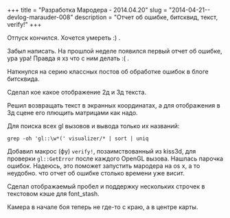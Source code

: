 +++
title = "Разработка Мародера - 2014.04.20"
slug = "2014-04-21--devlog-marauder-008"
description = "Отчет об ошибке, битсквид, текст, verify!"
+++

Отпуск кончился. Хочется умереть :) .

Забыл написать. На прошлой неделе появился первый отчет об ошибке, ура
ура! Правда я хз что с ним делать :( .

Наткнулся на серию классных постов об обработке ошибок в блоге
битсквида.

Сделал кое какое отображение 2д и 3д текста.

Решил возвращать текст в экранных координатах, а для отображения в 3д
сцене его плющить матрицами как надо.

Для поиска всех gl вызовов и вывода только их названий:

    grep -oh 'gl::\w*(' visualizer/* | sort | uniq

Добавил макрос (фу) `verify!`, позаимствованный из kiss3d, для проверки
`gl::GetError` после каждого OpenGL вызова. Нашлась парочка ошибок.
Надеюсь, это поможет запустить мародера на os x, а то неудобно. что
отчет об ошибке столько времени уже висит.

Сделал отображаемый пробел и поддержку нескольких строчек в текстовом
кэше для font\_stash.

Камера в начале боя теперь не где-то с краю, а в центре карты.
